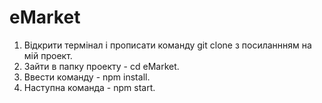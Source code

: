 # eMarket
1. Відкрити термінал і прописати команду git clone з посиланнням на мій проект.
2. Зайти в папку проекту - cd eMarket.
3. Ввести команду - npm install.
4. Наступна команда - npm start.
